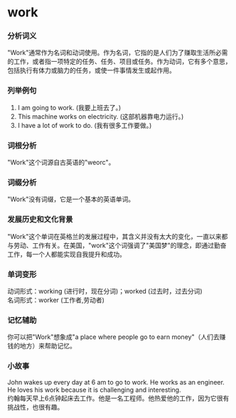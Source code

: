 # work

### 分析词义

  

"Work"通常作为名词和动词使用。作为名词，它指的是人们为了赚取生活所必需的工作，或者指一项特定的任务、任务、项目或任务。作为动词，它有多个意思，包括执行有体力或脑力的任务，或使一件事情发生或起作用。

  

### 列举例句

  

1.  I am going to work. (我要上班去了。)
2.  This machine works on electricity. (这部机器靠电力运行。)
3.  I have a lot of work to do. (我有很多工作要做。)

  

### 词根分析

  

"Work"这个词源自古英语的"weorc"。

  

### 词缀分析

  

"Work"没有词缀，它是一个基本的英语单词。

  

### 发展历史和文化背景

  

"Work"这个单词在英格兰的发展过程中，其含义并没有太大的变化，一直以来都与劳动、工作有关。在美国，"work"这个词强调了"美国梦"的理念，即通过勤奋工作，每一个人都能实现自我提升和成功。

  

### 单词变形

  

动词形式：working (进行时，现在分词)；worked (过去时，过去分词)  
名词形式：worker (工作者,劳动者)

  

### 记忆辅助

  

你可以把"Work"想象成"a place where people go to earn money"（人们去赚钱的地方）来帮助记忆。

  

### 小故事

  

John wakes up every day at 6 am to go to work. He works as an engineer. He loves his work because it is challenging and interesting.  
约翰每天早上6点钟起床去工作。他是一名工程师。他热爱他的工作，因为它很有挑战性，也很有趣。
